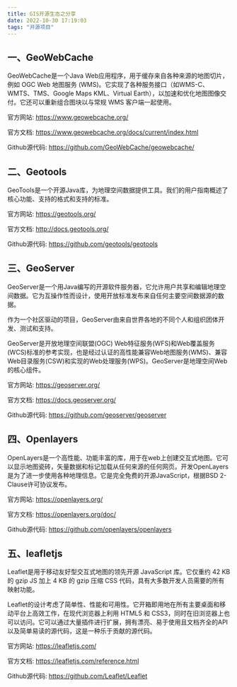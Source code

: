 ```yaml
---
title: GIS开源生态之分享
date: 2022-10-30 17:19:03
tags: "开源项目"
---
```


## 一、GeoWebCache
GeoWebCache是一个Java Web应用程序，用于缓存来自各种来源的地图切片，例如 OGC Web 地图服务 (WMS)。它实现了各种服务接口（如WMS-C、WMTS、TMS、Google Maps KML、Virtual Earth），以加速和优化地图图像交付。它还可以重新组合图块以与常规 WMS 客户端一起使用。
<!--more-->

官方网站:
https://www.geowebcache.org/

官方文档:
https://www.geowebcache.org/docs/current/index.html

Github源代码:
https://github.com/GeoWebCache/geowebcache/


## 二、Geotools
GeoTools是一个开源Java库，为地理空间数据提供工具。我们的用户指南概述了核心功能、支持的格式和支持的标准。

官方网站:
https://geotools.org/

官方文档:
http://docs.geotools.org/

Github源代码:
https://github.com/geotools/geotools

## 三、GeoServer
GeoServer是一个用Java编写的开源软件服务器，它允许用户共享和编辑地理空间数据。它为互操作性而设计，使用开放标准发布来自任何主要空间数据源的数据。

作为一个社区驱动的项目，GeoServer由来自世界各地的不同个人和组织团体开发、测试和支持。

GeoServer是开放地理空间联盟(OGC) Web特征服务(WFS)和Web覆盖服务(WCS)标准的参考实现，也是经过认证的高性能兼容Web地图服务(WMS)、兼容Web目录服务(CSW)和实现的Web处理服务(WPS)。GeoServer是地理空间Web的核心组件。

官方网站:
https://geoserver.org/

官方文档:
https://docs.geoserver.org/

Github源代码:
https://github.com/geoserver/geoserver

## 四、Openlayers
OpenLayers是一个高性能、功能丰富的库，用于在web上创建交互式地图。它可以显示地图瓷砖，矢量数据和标记加载从任何来源的任何网页。开发OpenLayers是为了进一步使用各种地理信息。它是完全免费的开源JavaScript，根据BSD 2-Clause许可协议发布。

官方网站:
https://openlayers.org/

官方文档:
https://openlayers.org/doc/

Github源代码:
https://github.com/openlayers/openlayers

## 五、leafletjs
Leaflet是用于移动友好型交互式地图的领先开源 JavaScript 库。它仅重约 42 KB 的 gzip JS 加上 4 KB 的 gzip 压缩 CSS 代码，具有大多数开发人员需要的所有映射功能。

Leaflet的设计考虑了简单性、性能和可用性。它开箱即用地在所有主要桌面和移动平台上高效工作，在现代浏览器上利用 HTML5 和 CSS3，同时在旧浏览器上也可以访问。它可以通过大量插件进行扩展，拥有漂亮、易于使用且文档齐全的API 以及简单易读的源代码，这是一种乐于贡献的源代码。

官方网站:
https://leafletjs.com/

官方文档:
https://leafletjs.com/reference.html

Github源代码:
https://github.com/Leaflet/Leaflet